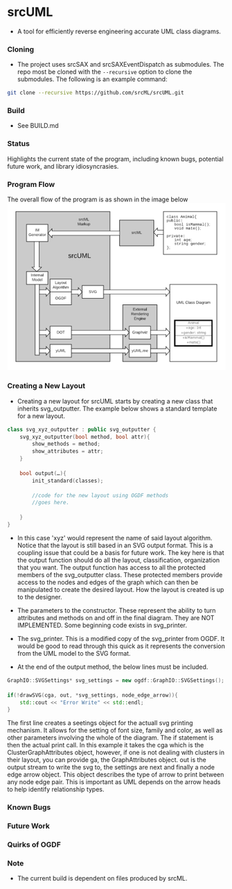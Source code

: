 # srcUML #
* A tool for efficiently reverse engineering accurate UML class diagrams.

### Cloning ###
* The project uses srcSAX and srcSAXEventDispatch as submodules.  The repo most be cloned with the `--recursive` option to clone the submodules.  The following is an example command:
```bash
git clone --recursive https://github.com/srcML/srcUML.git
```

### Build ###
* See BUILD.md

### Status ###
Highlights the current state of the program, including known bugs, potential future work, and library idiosyncrasies.

### Program Flow ###
The overall flow of the program is as shown in the image below
![](doc/images/srcuml_tool_chain.png)

### Creating a New Layout ###
- Creating a new layout for srcUML starts by creating a new class that inherits svg_outputter. The example below shows a standard template for a new layout.
```cpp
class svg_xyz_outputter : public svg_outputter {
    svg_xyz_outputter(bool method, bool attr){
        show_methods = method;
        show_attributes = attr;
    }

    bool output(…){
        init_standard(classes);

        //code for the new layout using OGDF methods
        //goes here.
	
	}
}
```
- In this case 'xyz' would represent the name of said layout algorithm. Notice that the layout is still based in an SVG output format. This is a coupling issue that could be a basis for future work. 
The key here is that the output function should do all the layout, classification, organization that you want. The output function has access to all the protected members
of the svg_outputter class. These protected members provide access to the nodes and edges of the graph which can then be manipulated to create the desired layout. How the layout is created
is up to the designer. 

- The parameters to the constructor. These represent the ability to turn attributes and methods on and off in the final diagram. They are NOT IMPLEMENTED. Some beginning code exists in
svg_printer.

- The svg_printer. This is a modified copy of the svg_printer from OGDF. It would be good to read through this quick as it represents the conversion from the UML model to the SVG format. 

- At the end of the output method, the below lines must be included.
```cpp
GraphIO::SVGSettings* svg_settings = new ogdf::GraphIO::SVGSettings();
		
if(!drawSVG(cga, out, *svg_settings, node_edge_arrow)){
	std::cout << "Error Write" << std::endl;
}

```
The first line creates a seetings object for the actuall svg printing mechanism. It allows for the setting of font size, family and color, as well as other parameters involving the whole of the diagram.
The if statement is then the actual print call. In this example it takes the cga which is the ClusterGraphAttributes object, however, if one is not dealing with clusters in their layout, you can provide ga,
the GraphAttributes object. out is the output stream to write the svg to, the settings are next and finally a node edge arrow object. This object describes the type of arrow to print between any node edge pair.
This is important as UML depends on the arrow heads to help identify relationship types. 

### Known Bugs ###

### Future Work ### 

### Quirks of OGDF ###

### Note ###
* The current build is dependent on files produced by srcML.


